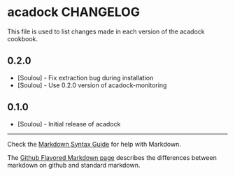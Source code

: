 acadock CHANGELOG
=================

This file is used to list changes made in each version of the acadock cookbook.

0.2.0
-----

* [Soulou] - Fix extraction bug during installation
* [Soulou] - Use 0.2.0 version of acadock-monitoring 

0.1.0
-----
* [Soulou] - Initial release of acadock

- - -
Check the [Markdown Syntax Guide](http://daringfireball.net/projects/markdown/syntax) for help with Markdown.

The [Github Flavored Markdown page](http://github.github.com/github-flavored-markdown/) describes the differences between markdown on github and standard markdown.

